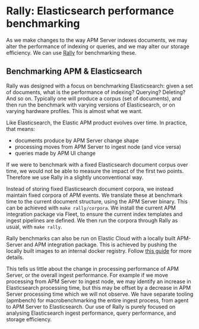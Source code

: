 # Rally: Elasticsearch performance benchmarking

As we make changes to the way APM Server indexes documents,
we may alter the performance of indexing or queries, and we
may alter our storage efficiency. We can use [Rally][rally]
for benchmarking these.

## Benchmarking APM & Elasticsearch

Rally was designed with a focus on benchmarking Elasticsearch:
given a set of documents, what is the performance of indexing?
Querying? Deleting? And so on. Typically one will produce a
corpus (set of documents), and then run the benchmark with
varying versions of Elasticsearch, or on varying hardware
profiles. This is almost what we want.

Like Elasticsearch, the Elastic APM product evolves over time.
In practice, that means:

- documents produce by APM Server change shape
- processing moves from APM Server to ingest node (and vice versa)
- queries made by APM UI change

If we were to benchmark with a fixed Elasticsearch document
corpus over time, we would not be able to measure the impact
of the first two points. Therefore we use Rally in a slightly
unconventional way.

Instead of storing fixed Elasticsearch document corpora, we
instead maintain fixed corpora of APM events. We translate these
at benchmark time to the current document structure, using the
APM Server binary. This can be achieved with `make rally/corpora`.
We install the current APM integration package via Fleet, to ensure
the current index templates and ingest pipelines are defined.
We then run the corpora through Rally as usual, with `make rally`.

Rally benchmarks can also be run on Elastic Cloud with a locally
built APM-Server and APM integration package. This is achieved by
pushing the locally built images to an internal docker registry.
Follow [this guide](../testing/rally-cloud/README.md) for more details.

This tells us little about the change in processing performance
of APM Server, or the overall ingest performance. For example if
we move processing from APM Server to ingest node, we may identify
an increase in Elasticsearch processing time, but this may be
offset by a decrease in APM Server processing time which we will
not observe. We have separate tooling (apmbench) for macrobenchmarking
the entire ingest process, from agent to APM Server to Elasticsearch.
Our use of Rally is purely focused on analysing Elasticsearch ingest
performance, query performance, and storage efficiency.

[rally]: https://github.com/elastic/rally

